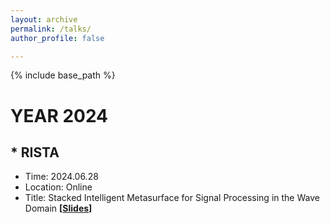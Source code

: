 ```yaml
---
layout: archive
permalink: /talks/
author_profile: false

---
```


{% include base_path %}
# YEAR 2024
## \* RISTA
* Time: 2024.06.28
* Location: Online
* Title: Stacked Intelligent Metasurface for Signal Processing in the Wave Domain **[[Slides](https://jiancheng-an.github.io/files/RISTA_Jiancheng_20240628_homepage.pdf)]**
